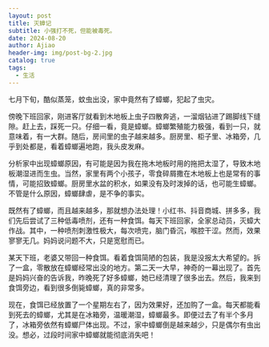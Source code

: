 ```yaml
---
layout: post
title: 灭蟑记
subtitle: 小强打不死，但能被毒死。
date: 2024-08-20
author: Ajiao
header-img: img/post-bg-2.jpg
catalog: true
tags:
  - 生活
---
```

七月下旬，酷似蒸笼，蚊虫出没，家中竟然有了蟑螂，犯起了虫灾。

傍晚下班回家，刚进客厅就看到木地板上虫子四散奔逃，一溜烟钻进了踢脚线下缝隙。赶上去，踩死一只。仔细一看，竟是蟑螂。蟑螂繁殖能力极强，看到一只，就意味着，有一大群。随后，房间里的虫子越来越多。厨房里、柜子里、冰箱旁，几乎到处都是，看着蟑螂遍地跑，我头皮发麻。

分析家中出现蟑螂原因，有可能是因为我在拖木地板时用的拖把太湿了，导致木地板潮湿进而生虫。当然，家里有两个小孩子，零食碎屑撒在木地板上也是常有的事情，可能招致蟑螂。厨房里水盆的积水，如果没有及时泼掉的话，也可能生蟑螂。不管是什么原因，蟑螂肆虐，是不争的事实。

既然有了蟑螂，而且越来越多，那就想办法处理！小红书、抖音商城、拼多多，我们先后尝试了三种低毒喷剂，还有一种食饵。每天下班回家，全家总动员，灭蟑大作战。其中，一种喷剂刺激性极大，每次喷完，脑门昏沉，喉腔干涩。然而，效果寥寥无几。妈妈说问题不大，只是宽慰而已。

某天下班，老婆又带回一种食饵。看着食饵简陋的包装，我是没报太大希望的。拆了一盒，零散放在蟑螂经常出没的地方。第二天一大早，神奇的一幕出现了。首先是妈妈兴奋的告诉我，昨晚死了好多蟑螂，她已经清理了很多出去。然后，我来到食饵旁边，看到很多倒毙蟑螂，真的非常多。

现在，食饵已经放置了一个星期左右了，因为效果好，还加购了一盒。每天都能看到死去的蟑螂，尤其是在冰箱旁，温暖潮湿，蟑螂最多。即便过去了有半个多月了，冰箱旁依然有蟑螂尸体出现。不过，家中蟑螂倒是越来越少，只是偶尔有虫出没。想必，过段时间家中蟑螂就能彻底消失吧！